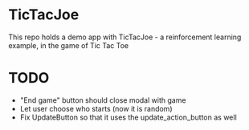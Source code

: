 # TicTacJoe
This repo holds a demo app with TicTacJoe - a reinforcement learning example, in the game of Tic Tac Toe

# TODO
- "End game" button should close modal with game
- Let user choose who starts (now it is random)
- Fix UpdateButton so that it uses the update_action_button as well

